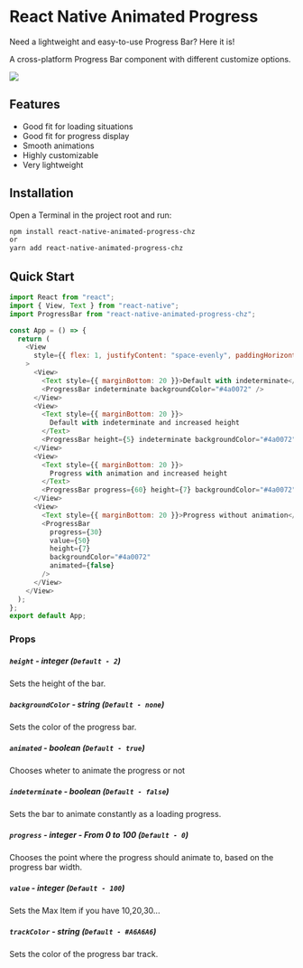 # React Native Animated Progress

Need a lightweight and easy-to-use Progress Bar? Here it is!

A cross-platform Progress Bar component with different customize options.

![](example.gif)


## Features

- Good fit for loading situations
- Good fit for progress display
- Smooth animations
- Highly customizable
- Very lightweight

## Installation

Open a Terminal in the project root and run:

```sh
npm install react-native-animated-progress-chz
or
yarn add react-native-animated-progress-chz
```

## Quick Start

```js
import React from "react";
import { View, Text } from "react-native";
import ProgressBar from "react-native-animated-progress-chz";

const App = () => {
  return (
    <View
      style={{ flex: 1, justifyContent: "space-evenly", paddingHorizontal: 16 }}
    >
      <View>
        <Text style={{ marginBottom: 20 }}>Default with indeterminate</Text>
        <ProgressBar indeterminate backgroundColor="#4a0072" />
      </View>
      <View>
        <Text style={{ marginBottom: 20 }}>
          Default with indeterminate and increased height
        </Text>
        <ProgressBar height={5} indeterminate backgroundColor="#4a0072" />
      </View>
      <View>
        <Text style={{ marginBottom: 20 }}>
          Progress with animation and increased height
        </Text>
        <ProgressBar progress={60} height={7} backgroundColor="#4a0072" />
      </View>
      <View>
        <Text style={{ marginBottom: 20 }}>Progress without animation</Text>
        <ProgressBar
          progress={30}
          value={50}
          height={7}
          backgroundColor="#4a0072"
          animated={false}
        />
      </View>
    </View>
  );
};
export default App;
```

### Props

##### `height` - integer (`Default - 2`)

Sets the height of the bar.

##### `backgroundColor` - string (`Default - none`)

Sets the color of the progress bar.

##### `animated` - boolean (`Default - true`)

Chooses wheter to animate the progress or not

##### `indeterminate` - boolean (`Default - false`)

Sets the bar to animate constantly as a loading progress.

##### `progress` - integer - From 0 to 100 (`Default - 0`)

Chooses the point where the progress should animate to, based on the progress bar width.

##### `value` - integer (`Default - 100`)

Sets the Max Item if you have 10,20,30...

##### `trackColor` - string (`Default - #A6A6A6`)

Sets the color of the progress bar track.
